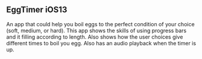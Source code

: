 EggTimer iOS13
-------

An app that could help you boil eggs to the perfect condition of your choice (soft, medium, or hard). This app shows the skills of using progress bars and it filling according to length. Also shows how the user choices give different times to boil you egg. Also has an audio playback when the timer is up.
